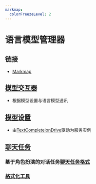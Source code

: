 ```yaml
---
markmap:
  colorFreezeLevel: 2
---
```


# 语言模型管理器

## 链接
  - [Markmap](https://markmap.js.org/docs/json-options)

## [模型交互器](src/Interactor/index.ts)
  - 根据模型设置与语言模型通讯

## [模型设置](src/ModelConfig/index.ts)
  - 由[TextCompleteionDrive](src/TextCompletion/TextCompletionDrive.ts)驱动为服务实例

## [聊天任务](src/ChatTask/index.ts)
### 基于角色扮演的对话任务[聊天任务格式](src/ChatTask/ChatTaskInterface.ts)

### [格式化工具](src/ChatTask/Formatter/index.ts)

